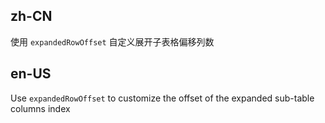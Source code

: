 ## zh-CN

使用 `expandedRowOffset` 自定义展开子表格偏移列数

## en-US

Use `expandedRowOffset` to customize the offset of the expanded sub-table columns index
